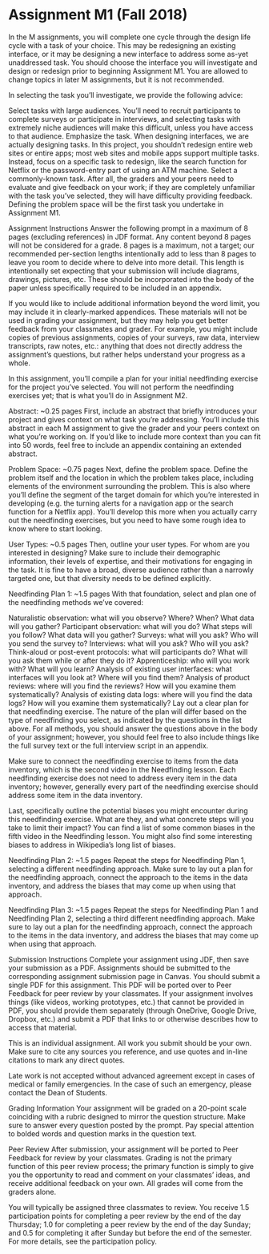 # Assignment M1 (Fall 2018)
In the M assignments, you will complete one cycle through the design life cycle with a task of your choice. This may be redesigning an existing interface, or it may be designing a new interface to address some as-yet unaddressed task. You should choose the interface you will investigate and design or redesign prior to beginning Assignment M1. You are allowed to change topics in later M assignments, but it is not recommended.

In selecting the task you’ll investigate, we provide the following advice:

Select tasks with large audiences. You’ll need to recruit participants to complete surveys or participate in interviews, and selecting tasks with extremely niche audiences will make this difficult, unless you have access to that audience.
Emphasize the task. When designing interfaces, we are actually designing tasks. In this project, you shouldn’t redesign entire web sites or entire apps; most web sites and mobile apps support multiple tasks. Instead, focus on a specific task to redesign, like the search function for Netflix or the password-entry part of using an ATM machine.
Select a commonly-known task. After all, the graders and your peers need to evaluate and give feedback on your work; if they are completely unfamiliar with the task you’ve selected, they will have difficulty providing feedback.
Defining the problem space will be the first task you undertake in Assignment M1.

Assignment Instructions
Answer the following prompt in a maximum of 8 pages (excluding references) in JDF format. Any content beyond 8 pages will not be considered for a grade. 8 pages is a maximum, not a target; our recommended per-section lengths intentionally add to less than 8 pages to leave you room to decide where to delve into more detail. This length is intentionally set expecting that your submission will include diagrams, drawings, pictures, etc. These should be incorporated into the body of the paper unless specifically required to be included in an appendix.

If you would like to include additional information beyond the word limit, you may include it in clearly-marked appendices. These materials will not be used in grading your assignment, but they may help you get better feedback from your classmates and grader. For example, you might include copies of previous assignments, copies of your surveys, raw data, interview transcripts, raw notes, etc.: anything that does not directly address the assignment’s questions, but rather helps understand your progress as a whole.

In this assignment, you’ll compile a plan for your initial needfinding exercise for the project you’ve selected. You will not perform the needfinding exercises yet; that is what you’ll do in Assignment M2.

Abstract: ~0.25 pages
First, include an abstract that briefly introduces your project and gives context on what task you’re addressing. You’ll include this abstract in each M assignment to give the grader and your peers context on what you’re working on. If you’d like to include more context than you can fit into 50 words, feel free to include an appendix containing an extended abstract.

Problem Space: ~0.75 pages
Next, define the problem space. Define the problem itself and the location in which the problem takes place, including elements of the environment surrounding the problem. This is also where you’ll define the segment of the target domain for which you’re interested in developing (e.g. the turning alerts for a navigation app or the search function for a Netflix app). You’ll develop this more when you actually carry out the needfinding exercises, but you need to have some rough idea to know where to start looking.

User Types: ~0.5 pages
Then, outline your user types. For whom are you interested in designing? Make sure to include their demographic information, their levels of expertise, and their motivations for engaging in the task. It is fine to have a broad, diverse audience rather than a narrowly targeted one, but that diversity needs to be defined explicitly.

Needfinding Plan 1: ~1.5 pages
With that foundation, select and plan one of the needfinding methods we’ve covered:

Naturalistic observation: what will you observe? Where? When? What data will you gather?
Participant observation: what will you do? What steps will you follow? What data will you gather?
Surveys: what will you ask? Who will you send the survey to?
Interviews: what will you ask? Who will you ask?
Think-aloud or post-event protocols: what will participants do? What will you ask them while or after they do it?
Apprenticeship: who will you work with? What will you learn?
Analysis of existing user interfaces: what interfaces will you look at? Where will you find them?
Analysis of product reviews: where will you find the reviews? How will you examine them systematically?
Analysis of existing data logs: where will you find the data logs? How will you examine them systematically?
Lay out a clear plan for that needfinding exercise. The nature of the plan will differ based on the type of needfinding you select, as indicated by the questions in the list above. For all methods, you should answer the questions above in the body of your assignment; however, you should feel free to also include things like the full survey text or the full interview script in an appendix.

Make sure to connect the needfinding exercise to items from the data inventory, which is the second video in the Needfinding lesson. Each needfinding exercise does not need to address every item in the data inventory; however, generally every part of the needfinding exercise should address some item in the data inventory.

Last, specifically outline the potential biases you might encounter during this needfinding exercise. What are they, and what concrete steps will you take to limit their impact? You can find a list of some common biases in the fifth video in the Needfinding lesson. You might also find some interesting biases to address in Wikipedia’s long list of biases.

Needfinding Plan 2: ~1.5 pages
Repeat the steps for Needfinding Plan 1, selecting a different needfinding approach. Make sure to lay out a plan for the needfinding approach, connect the approach to the items in the data inventory, and address the biases that may come up when using that approach.

Needfinding Plan 3: ~1.5 pages
Repeat the steps for Needfinding Plan 1 and Needfinding Plan 2, selecting a third different needfinding approach. Make sure to lay out a plan for the needfinding approach, connect the approach to the items in the data inventory, and address the biases that may come up when using that approach.

Submission Instructions
Complete your assignment using JDF, then save your submission as a PDF. Assignments should be submitted to the corresponding assignment submission page in Canvas. You should submit a single PDF for this  assignment. This PDF will be ported over to Peer Feedback for peer review by your classmates. If your assignment involves things (like videos, working prototypes, etc.) that cannot be provided in PDF, you should provide them separately (through OneDrive, Google Drive, Dropbox, etc.) and submit a PDF that links to or otherwise describes how to access that material.

This is an individual assignment. All work you submit should be your own. Make sure to cite any sources you reference, and use quotes and in-line citations to mark any direct quotes.

Late work is not accepted without advanced agreement except in cases of medical or family emergencies. In the case of such an emergency, please contact the Dean of Students.

Grading Information
Your assignment will be graded on a 20-point scale coinciding with a rubric designed to mirror the question structure. Make sure to answer every question posted by the prompt. Pay special attention to bolded words and question marks in the question text.

Peer Review
After submission, your assignment will be ported to Peer Feedback for review by your classmates. Grading is not the primary function of this peer review process; the primary function is simply to give you the opportunity to read and comment on your classmates’ ideas, and receive additional feedback on your own. All grades will come from the graders alone.

You will typically be assigned three classmates to review. You receive 1.5 participation points for completing a peer review by the end of the day Thursday; 1.0 for completing a peer review by the end of the day Sunday; and 0.5 for completing it after Sunday but before the end of the semester. For more details, see the participation policy.
